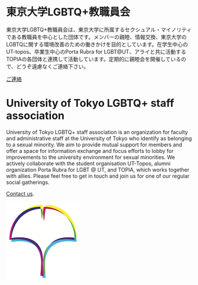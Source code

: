 # 東京大学LGBTQ+教職員会

東京大学LGBTQ+教職員会は、東京大学に所属するセクシュアル・マイノリティである教職員を中心とした団体です。メンバーの親睦、情報交換、東京大学のLGBTQに関する環境改善のための働きかけを目的としています。在学生中心のUT-topos、卒業生中心のPorta Rubra for LGBT@UT、アライと共に活動するTOPIAの各団体と連携して活動しています。定期的に親睦会を開催しているので、どうぞ遠慮なくご連絡下さい。

[ご連絡](mailto:utoqyo@gmail.com)

# University of Tokyo LGBTQ+ staff association

University of Tokyo LGBTQ+ staff association is an organization for faculty and administrative staff at the University of Tokyo who identify as belonging to a sexual minority. We aim to provide mutual support for members and offer a space for information exchange and focus efforts to lobby for improvements to the university environment for sexual minorities. We actively collaborate with the student organisation UT-Topos, alumni organization Porta Rubra for LGBT @ UT, and TOPIA, which works together with allies. Please feel free to get in touch and join us for one of our regular social gatherings.

[Contact us](mailto:utoqyo@gmail.com).

![Logo](logo_s.png "UToqyo logo")
